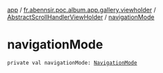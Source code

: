 [app](../../index.md) / [fr.abennsir.poc.album.app.gallery.viewholder](../index.md) / [AbstractScrollHandlerViewHolder](index.md) / [navigationMode](./navigation-mode.md)

# navigationMode

`private val navigationMode: `[`NavigationMode`](../../fr.abennsir.poc.album.app.gallery.data/-navigation-mode/index.md)